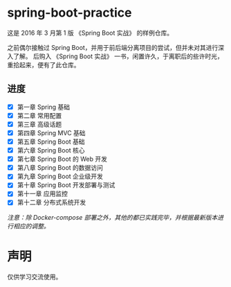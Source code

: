 # spring-boot-practice
这是 2016 年 3 月第 1 版 《Spring Boot 实战》 的样例仓库。

之前偶尔接触过 Spring Boot，并用于前后端分离项目的尝试，但并未对其进行深入了解。
后购入 《Spring Boot 实战》 一书，闲置许久，于离职后的些许时光，重拾起来，便有了此仓库。

## 进度
- [X] 第一章 Spring 基础
- [X] 第二章 常用配置
- [X] 第三章 高级话题
- [X] 第四章 Spring MVC 基础
- [X] 第五章 Spring Boot 基础
- [X] 第六章 Spring Boot 核心
- [X] 第七章 Spring Boot 的 Web 开发
- [X] 第八章 Spring Boot 的数据访问
- [X] 第九章 Spring Boot 企业级开发
- [X] 第十章 Spring Boot 开发部署与测试
- [X] 第十一章 应用监控
- [X] 第十二章 分布式系统开发

*注意：除 Docker-compose 部署之外，其他的都已实践完毕，并根据最新版本进行相应的调整。*

# 声明
仅供学习交流使用。
